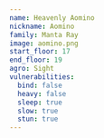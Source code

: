 ```yaml
---
name: Heavenly Aomino
nickname: Aomino
family: Manta Ray
image: aomino.png
start_floor: 17
end_floor: 19
agro: Sight
vulnerabilities:
  bind: false
  heavy: false
  sleep: true
  slow: true
  stun: true
---
```

